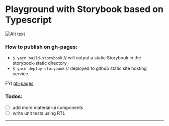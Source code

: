 # Playground with Storybook based on Typescript

![Alt text](https://monosnap.com/image/uXRlRFmjVE5WPFSgL1kEhGbtbALCUS)

### How to publish on gh-pages:
- `$ yarn build-storybook` // will output a static Storybook in the storybook-static directory
- `$ yarn deploy-storybook` // deployed to github static site hosting service.

FYI [gh-pages](https://ebazhanov.github.io/storybook-typescript-example)

### Todos:
- [ ] add more material-ui components
- [ ] write unit tests using RTL

----
